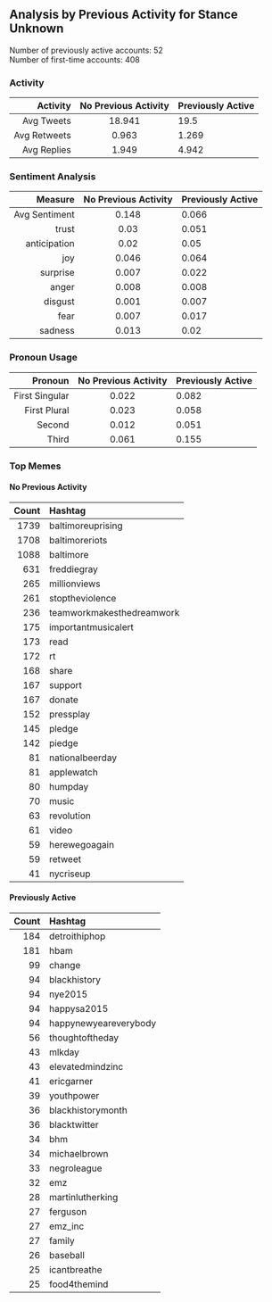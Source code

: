 
## Analysis by Previous Activity for Stance Unknown

Number of previously active accounts: 52  
Number of first-time accounts:        408

### Activity 

| Activity | No Previous Activity | Previously Active |
|------:|:------:|:-------|
| Avg Tweets | 18.941 | 19.5 |
| Avg Retweets | 0.963 | 1.269 |
| Avg Replies | 1.949 | 4.942 |

### Sentiment Analysis

| Measure | No Previous Activity | Previously Active |
|------:|:------:|:-------|
| Avg Sentiment | 0.148 | 0.066 |
| trust | 0.03 | 0.051 |
| anticipation | 0.02 | 0.05 |
| joy | 0.046 | 0.064 |
| surprise | 0.007 | 0.022 |
| anger | 0.008 | 0.008 |
| disgust | 0.001 | 0.007 |
| fear | 0.007 | 0.017 |
| sadness | 0.013 | 0.02 |


### Pronoun Usage

| Pronoun | No Previous Activity | Previously Active |
|------:|:------:|:-------|
| First Singular | 0.022 | 0.082 |
| First Plural | 0.023 | 0.058 |
| Second | 0.012 | 0.051 |
| Third | 0.061 | 0.155 |


### Top Memes

#### No Previous Activity

| Count | Hashtag |
|------:|:------|
| 1739 | baltimoreuprising |
| 1708 | baltimoreriots |
| 1088 | baltimore |
| 631 | freddiegray |
| 265 | millionviews |
| 261 | stoptheviolence |
| 236 | teamworkmakesthedreamwork |
| 175 | importantmusicalert |
| 173 | read |
| 172 | rt |
| 168 | share |
| 167 | support |
| 167 | donate |
| 152 | pressplay |
| 145 | pledge |
| 142 | piedge |
| 81 | nationalbeerday |
| 81 | applewatch |
| 80 | humpday |
| 70 | music |
| 63 | revolution |
| 61 | video |
| 59 | herewegoagain |
| 59 | retweet |
| 41 | nycriseup |


#### Previously Active

| Count | Hashtag |
|------:|:------|
| 184 | detroithiphop |
| 181 | hbam |
| 99 | change |
| 94 | blackhistory |
| 94 | nye2015 |
| 94 | happysa2015 |
| 94 | happynewyeareverybody |
| 56 | thoughtoftheday |
| 43 | mlkday |
| 43 | elevatedmindzinc |
| 41 | ericgarner |
| 39 | youthpower |
| 36 | blackhistorymonth |
| 36 | blacktwitter |
| 34 | bhm |
| 34 | michaelbrown |
| 33 | negroleague |
| 32 | emz |
| 28 | martinlutherking |
| 27 | ferguson |
| 27 | emz_inc |
| 27 | family |
| 26 | baseball |
| 25 | icantbreathe |
| 25 | food4themind |


